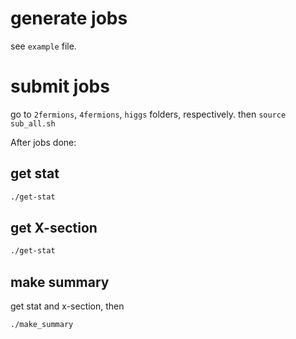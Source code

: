 # generate jobs
see `example` file.

# submit jobs

go to `2fermions`, `4fermions`, `higgs` folders, respectively.
then `source sub_all.sh`

After jobs done:

## get stat
```bash
./get-stat
```


## get X-section
```bash
./get-stat
```

## make summary
get stat and x-section, then
```bash
./make_summary
```


